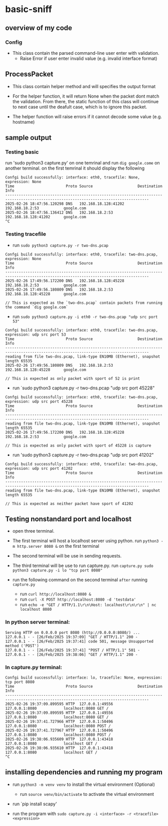 # basic-sniff


## overview of my code

### Config

- This class contain the parsed command-line user enter with validation.
    - Raise Error if user enter invalid value (e.g. invalid interface format)

## ProcessPacket

- This class contain helper method and will specifies the output format

- For the helper function, it will return None when the packet dont match the validation. From there, the static function of this class will continue to next case until the deafult case, which is to ignore this packet.

- The helper function will raise errors if it cannot decode some value (e.g. hostname)

## sample output

### Testing basic

run 'sudo python3 capture.py' on one temrinal and run `dig google.come` on another terminal. on the first temrinal it should display the following

```
Confgi build successfully: interface: eth0, tracefile: None, expression: None
Time                       Proto Source                    Destination               Info                                              
--------------------------------------------------------------------------------------------------------------------------------------
2025-02-26 18:47:56.120298 DNS   192.168.18.128:41202      192.168.18.2:53           google.com                                        
2025-02-26 18:47:56.136412 DNS   192.168.18.2:53           192.168.18.128:41202      google.com                                        
^C  
```

### Testing tracefile

- run `sudo python3 capture.py -r two-dns.pcap`                                      

```
Confgi build successfully: interface: eth0, tracefile: two-dns.pcap, expression: None
Time                       Proto Source                    Destination               Info                                              
--------------------------------------------------------------------------------------------------------------------------------------
2025-02-26 17:49:56.172200 DNS   192.168.18.128:45228      192.168.18.2:53           google.com                                        
2025-02-26 17:49:56.180809 DNS   192.168.18.2:53           192.168.18.128:45228      google.com      

// This is expected as the `two-dns.pcap` contain packets from running the command `dig google.com`
```

- run `sudo python3 capture.py -i eth0 -r two-dns.pcap "udp src port 53"`   

```
Confgi build successfully: interface: eth0, tracefile: two-dns.pcap, expression: udp src port 53
Time                       Proto Source                    Destination               Info                                              
--------------------------------------------------------------------------------------------------------------------------------------
reading from file two-dns.pcap, link-type EN10MB (Ethernet), snapshot length 65535
2025-02-26 17:49:56.180809 DNS   192.168.18.2:53           192.168.18.128:45228      google.com   

// This is expected as only packet with sport of 52 is print
```

- run `sudo python3 capture.py -r two-dns.pcap "udp src port 45228"

```
Confgi build successfully: interface: eth0, tracefile: two-dns.pcap, expression: udp src port 45228
Time                       Proto Source                    Destination               Info                                              
--------------------------------------------------------------------------------------------------------------------------------------
reading from file two-dns.pcap, link-type EN10MB (Ethernet), snapshot length 65535
2025-02-26 17:49:56.172200 DNS   192.168.18.128:45228      192.168.18.2:53           google.com                                        

// This is expected as only packet with sport of 45228 is capture
```

- run 'sudo python3 capture.py -r two-dns.pcap "udp src port 41202"

```
Confgi build successfully: interface: eth0, tracefile: two-dns.pcap, expression: udp src port 41202
Time                       Proto Source                    Destination               Info                                              
--------------------------------------------------------------------------------------------------------------------------------------
reading from file two-dns.pcap, link-type EN10MB (Ethernet), snapshot length 65535

// This is expected as neither packet have sport of 41202
```


## Testing nonstandard port and localhost

- open three terminal.

- The first terminal will host a localhost server using python. run `python3 -m http.server 8080 &` on the first terminal

- The second terminal will be use in sending requests.

- The third terminal will be use to run capture.py. run `capture.py sudo python3 capture.py -i lo "tcp port 8080"`

- run the following command on the second terminal `after` running `capture.py`
    - run `curl http://localhost:8080 &`
    - run `curl -X POST http://localhost:8080 -d 'testdata'`
    - run `echo -e "GET / HTTP/1.1\r\n\Host: localhost\r\n\r\n" | nc localhost 8080`

### In python server terminal:

```
Serving HTTP on 0.0.0.0 port 8080 (http://0.0.0.0:8080/) ...
127.0.0.1 - - [26/Feb/2025 19:37:09] "GET / HTTP/1.1" 200 -
127.0.0.1 - - [26/Feb/2025 19:37:41] code 501, message Unsupported method ('POST')
127.0.0.1 - - [26/Feb/2025 19:37:41] "POST / HTTP/1.1" 501 -
127.0.0.1 - - [26/Feb/2025 19:38:06] "GET / HTTP/1.1" 200 -
```

### In capture.py terminal:

```
Confgi build successfully: interface: lo, tracefile: None, expression: tcp port 8080
Time                       Proto Source                    Destination               Info                                              
--------------------------------------------------------------------------------------------------------------------------------------
2025-02-26 19:37:09.899595 HTTP  127.0.0.1:49556           127.0.0.1:8080            localhost:8080 GET /                              
2025-02-26 19:37:09.899595 HTTP  127.0.0.1:49556           127.0.0.1:8080            localhost:8080 GET /                              
2025-02-26 19:37:41.727966 HTTP  127.0.0.1:50496           127.0.0.1:8080            localhost:8080 POST /                             
2025-02-26 19:37:41.727967 HTTP  127.0.0.1:50496           127.0.0.1:8080            localhost:8080 POST /                             
2025-02-26 19:38:06.935609 HTTP  127.0.0.1:43418           127.0.0.1:8080            localhost GET /                                   
2025-02-26 19:38:06.935610 HTTP  127.0.0.1:43418           127.0.0.1:8080            localhost GET /                                   
^C  
```

## installing dependencies and running my program

- run `python3 -m venv venv` to install the virtual environment (Optional)
    - run `source venv/bin/activate` to activate the virtual environment

- run `pip install scapy'

- run the program with `sudo capture.py -i <interface> -r <tracefile> <expression>`


